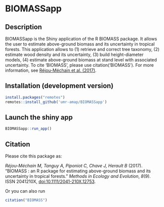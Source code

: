 # BIOMASSapp

## Description
BIOMASSapp is the Shiny application of the R BIOMASS package. It allows the user to estimate above-ground biomass and its uncertainty in tropical forests. This application  allows to (1) retrieve and correct tree taxonomy, (2) estimate wood density and its uncertainty, (3) build height-diameter models, (4) estimate above-ground biomass at stand level with associated uncertainty. To cite ‘BIOMASS’, please use citation(‘BIOMASS’). For more information, see [Réjou-Méchain et al. (2017)](https://besjournals.onlinelibrary.wiley.com/doi/10.1111/2041-210X.12753).

## Installation (development version)

```r
install.packages("remotes")
remotes::install_github('umr-amap/BIOMASSapp')
```


## Launch the shiny app

```r
BIOMASSapp::run_app()
```

## Citation

Please cite this package as:

*Réjou-Méchain M, Tanguy A, Piponiot C, Chave J, Herault B* (2017). “BIOMASS : an R package for estimating above-ground biomass and its uncertainty in tropical forests.” _Methods in Ecology and Evolution_, *8*(9). ISSN 2041210X, [doi:10.1111/2041-210X.12753](https://doi.org/10.1111/2041-210X.12753).

Or you can also run 

``` r
citation("BIOMASS")
```
